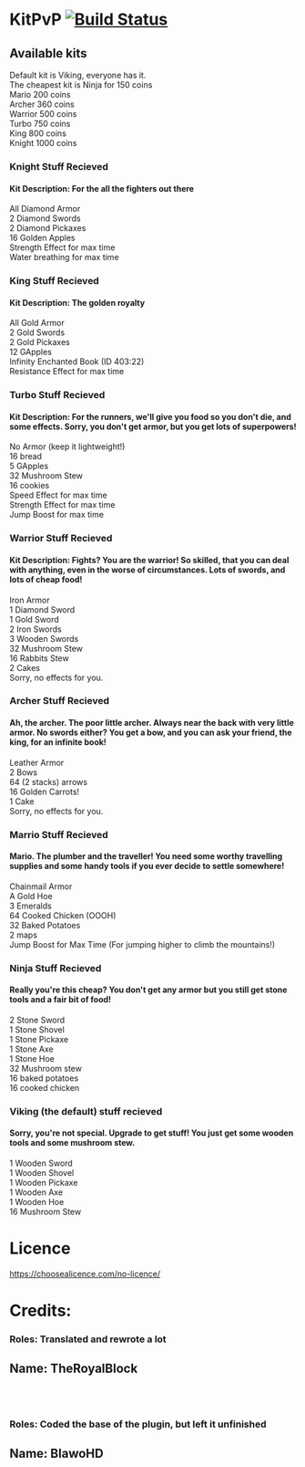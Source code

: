 # KitPvP [![Build Status](https://travis-ci.org/TheRoyalBlock/KitPvP.svg?branch=master)](https://travis-ci.org/TheRoyalBlock/KitPvP)

## Available kits
Default kit is Viking, everyone has it. <Br>
The cheapest kit is Ninja for 150 coins<Br>
Mario 200 coins<Br>
Archer 360 coins<Br>
Warrior 500 coins<Br>
Turbo 750 coins<Br>
King 800 coins<Br>
Knight 1000 coins<Br>

### Knight Stuff Recieved
#### Kit Description: For the all the fighters out there
All Diamond Armor<Br>
2 Diamond Swords<Br>
2 Diamond Pickaxes<Br>
16 Golden Apples<Br>
Strength Effect for max time<Br>
Water breathing for max time<Br>

### King Stuff Recieved
#### Kit Description: The golden royalty
All Gold Armor <br>
2 Gold Swords<Br>
2 Gold Pickaxes<Br>
12 GApples<Br>
Infinity Enchanted Book (ID 403:22)<br> 
Resistance Effect for max time<Br>

### Turbo Stuff Recieved
#### Kit Description: For the runners, we'll give you food so you don't die, and some effects. Sorry, you don't get armor, but you get lots of superpowers!
No Armor (keep it lightweight!)<Br>
16 bread<Br>
5 GApples<Br>
32 Mushroom Stew<Br>
16 cookies<Br>
Speed Effect for max time<Br>
Strength Effect for max time<Br>
Jump Boost for max time<Br>

### Warrior Stuff Recieved
#### Kit Description: Fights? You are the warrior! So skilled, that you can deal with anything, even in the worse of circumstances. Lots of swords, and lots of cheap food!
Iron Armor<Br>
1 Diamond Sword<Br>
1 Gold Sword<Br>
2 Iron Swords<Br>
3 Wooden Swords<Br>
32 Mushroom Stew<Br>
16 Rabbits Stew<Br>
2 Cakes<Br>
Sorry, no effects for you. <br>

### Archer Stuff Recieved
#### Ah, the archer. The poor little archer. Always near the back with very little armor. No swords either? You get a bow, and you can ask your friend, the king, for an infinite book!
Leather Armor<br>
2 Bows<br>
64 (2 stacks) arrows<br>
16 Golden Carrots!<br>
1 Cake<br>
Sorry, no effects for you.<br>

### Marrio Stuff Recieved
#### Mario. The plumber and the traveller! You need some worthy travelling supplies and some handy tools if you ever decide to settle somewhere!
Chainmail Armor<br>
A Gold Hoe<br>
3 Emeralds<br>
64 Cooked Chicken (OOOH)<br>
32 Baked Potatoes<br>
2 maps<br>
Jump Boost for Max Time (For jumping higher to climb the mountains!) <BR>

### Ninja Stuff Recieved
#### Really you're this cheap? You don't get any armor but you still get stone tools and a fair bit of food!
2 Stone Sword<br>
1 Stone Shovel<br>
1 Stone Pickaxe<br>
1 Stone Axe<br>
1 Stone Hoe<br>
32 Mushroom stew<br>
16 baked potatoes<br>
16 cooked chicken<br>

### Viking (the default) stuff recieved
#### Sorry, you're not special. Upgrade to get stuff! You just get some wooden tools and some mushroom stew.
1 Wooden Sword<br>
1 Wooden Shovel<br>
1 Wooden Pickaxe<br>
1 Wooden Axe<br>
1 Wooden Hoe<br>
16 Mushroom Stew<br>

# Licence
https://choosealicence.com/no-licence/

# Credits:
### Roles: Translated and rewrote a lot
## Name: TheRoyalBlock
<br><br>
### Roles: Coded the base of the plugin, but left it unfinished
## Name: BlawoHD
